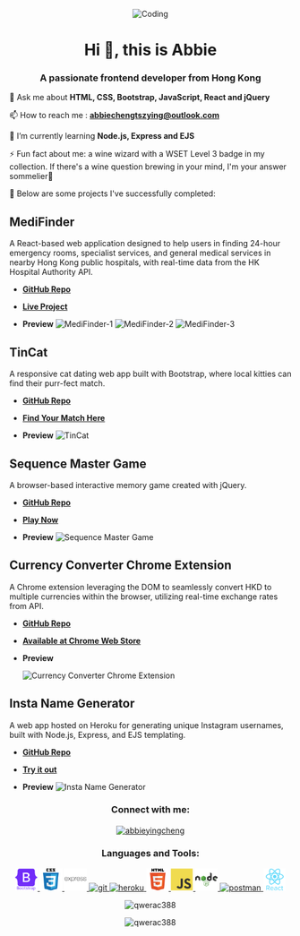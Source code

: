 <!-- <img src="https://t3.ftcdn.net/jpg/02/92/88/72/360_F_292887204_2wH041phSQo70eqaE9GRqFvn5MmQ4B8w.jpg" width="1500"> -->

<p align="center">
  <img alt="Coding" src="https://media.tenor.com/S59bPkT0pqcAAAAC/programming.gif" />
</p>

<h1 align="center">Hi 👋, this is Abbie</h1>

<h3 align="center">A passionate frontend developer from Hong Kong</h3>

💬 Ask me about **HTML, CSS, Bootstrap, JavaScript, React and jQuery**

📫 How to reach me : **abbiechengtszying@outlook.com**

🌱 I’m currently learning **Node.js, Express and EJS**

⚡ Fun fact about me: a wine wizard with a WSET Level 3 badge in my collection. If there's a wine question brewing in your mind, I'm your answer sommelier🥂

🚀 Below are some projects I've successfully completed:

## MediFinder

A React-based web application designed to help users in finding 24-hour emergency rooms, specialist services, and general medical services in nearby Hong Kong public hospitals, with real-time data from the HK Hospital Authority API.

- **[GitHub Repo](https://github.com/qwerac388/medi-finder)**

- **[Live Project](https://qwerac388.github.io/MediFinder/)**

- **Preview**
  ![MediFinder-1](/MediFinder1.gif)
  ![MediFinder-2](/MediFinder2.gif)
  ![MediFinder-3](/MediFinder3.gif)

## TinCat

A responsive cat dating web app built with Bootstrap, where local kitties can find their purr-fect match.

- **[GitHub Repo](https://github.com/qwerac388/TinCat)**

- **[Find Your Match Here](https://qwerac388.github.io/TinCat/)**

- **Preview**
  ![TinCat](/TinCat.gif)

## Sequence Master Game

A browser-based interactive memory game created with jQuery.

- **[GitHub Repo](https://github.com/qwerac388/sequence-master)**

- **[Play Now](https://qwerac388.github.io/sequence-master/)**

- **Preview**
  ![Sequence Master Game](/sequence-master/images/Preview.gif)

## Currency Converter Chrome Extension

A Chrome extension leveraging the DOM to seamlessly convert HKD to multiple currencies within the browser, utilizing real-time exchange rates from API.

- **[GitHub Repo](https://github.com/qwerac388/hkd-currency-converter)**

- **[Available at Chrome Web Store](https://chrome.google.com/webstore/detail/hkd-currency-converter/iljbaefgjagfjplmmckmekmdapbdhddk)**

- **Preview**

  ![Currency Converter Chrome Extension](/Currency.gif)

## Insta Name Generator

A web app hosted on Heroku for generating unique Instagram usernames, built with Node.js, Express, and EJS templating.

- **[GitHub Repo](https://github.com/qwerac388/insta-name-generator)**

- **[Try it out](https://insta-name-generator-2bd08e87d766.herokuapp.com/)**

- **Preview**
  ![Insta Name Generator](/Insta-Name.gif)

<h3 align="center">Connect with me:</h3>
<p align="center">
<a href="https://linkedin.com/in/abbieyingcheng" target="blank"><img align="center" src="https://raw.githubusercontent.com/rahuldkjain/github-profile-readme-generator/master/src/images/icons/Social/linked-in-alt.svg" alt="abbieyingcheng" height="30" width="40" /></a>
</p>

<h3 align="center">Languages and Tools:</h3>
<p align="center"> <a href="https://getbootstrap.com" target="_blank" rel="noreferrer"> <img src="https://raw.githubusercontent.com/devicons/devicon/master/icons/bootstrap/bootstrap-plain-wordmark.svg" alt="bootstrap" width="40" height="40"/> </a> <a href="https://www.w3schools.com/css/" target="_blank" rel="noreferrer"> <img src="https://raw.githubusercontent.com/devicons/devicon/master/icons/css3/css3-original-wordmark.svg" alt="css3" width="40" height="40"/> </a> <a href="https://expressjs.com" target="_blank" rel="noreferrer"> <img src="https://raw.githubusercontent.com/devicons/devicon/master/icons/express/express-original-wordmark.svg" alt="express" width="40" height="40"/> </a> <a href="https://git-scm.com/" target="_blank" rel="noreferrer"> <img src="https://www.vectorlogo.zone/logos/git-scm/git-scm-icon.svg" alt="git" width="40" height="40"/> </a> <a href="https://heroku.com" target="_blank" rel="noreferrer"> <img src="https://www.vectorlogo.zone/logos/heroku/heroku-icon.svg" alt="heroku" width="40" height="40"/> </a> <a href="https://www.w3.org/html/" target="_blank" rel="noreferrer"> <img src="https://raw.githubusercontent.com/devicons/devicon/master/icons/html5/html5-original-wordmark.svg" alt="html5" width="40" height="40"/> </a> <a href="https://developer.mozilla.org/en-US/docs/Web/JavaScript" target="_blank" rel="noreferrer"> <img src="https://raw.githubusercontent.com/devicons/devicon/master/icons/javascript/javascript-original.svg" alt="javascript" width="40" height="40"/> </a> <a href="https://nodejs.org" target="_blank" rel="noreferrer"> <img src="https://raw.githubusercontent.com/devicons/devicon/master/icons/nodejs/nodejs-original-wordmark.svg" alt="nodejs" width="40" height="40"/> </a> <a href="https://postman.com" target="_blank" rel="noreferrer"> <img src="https://www.vectorlogo.zone/logos/getpostman/getpostman-icon.svg" alt="postman" width="40" height="40"/> </a> <a href="https://reactjs.org/" target="_blank" rel="noreferrer"> <img src="https://raw.githubusercontent.com/devicons/devicon/master/icons/react/react-original-wordmark.svg" alt="react" width="40" height="40"/> </a> </p>

<p align="center" ><img src="https://github-readme-stats.vercel.app/api/top-langs?username=qwerac388&show_icons=true&locale=en&layout=compact" alt="qwerac388" /></p>

<p align="center" ><img src="https://github-readme-streak-stats.herokuapp.com/?user=qwerac388&" alt="qwerac388" /></p>
